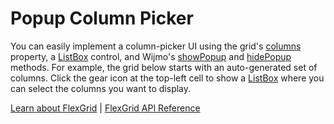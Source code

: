 Popup Column Picker
===================

You can easily implement a column-picker UI using the grid's [columns](https://www.grapecity.com/wijmo/api/classes/wijmo_grid.flexgrid.html#columns) property, a [ListBox](https://www.grapecity.com/wijmo/api/classes/wijmo_input.listbox.html) control, and Wijmo's [showPopup](https://www.grapecity.com/wijmo/api/index.html#showpopup) and [hidePopup](https://www.grapecity.com/wijmo/api/index.html#hidepopup) methods. For example, the grid below starts with an auto-generated set of columns. Click the gear icon at the top-left cell to show a [ListBox](https://www.grapecity.com/wijmo/api/classes/wijmo_input.listbox.html) where you can select the columns you want to display.

[Learn about FlexGrid](https://www.grapecity.com/wijmo/flexgrid-javascript-data-grid) | [FlexGrid API Reference](https://www.grapecity.com/wijmo/api/classes/wijmo_grid.flexgrid.html)